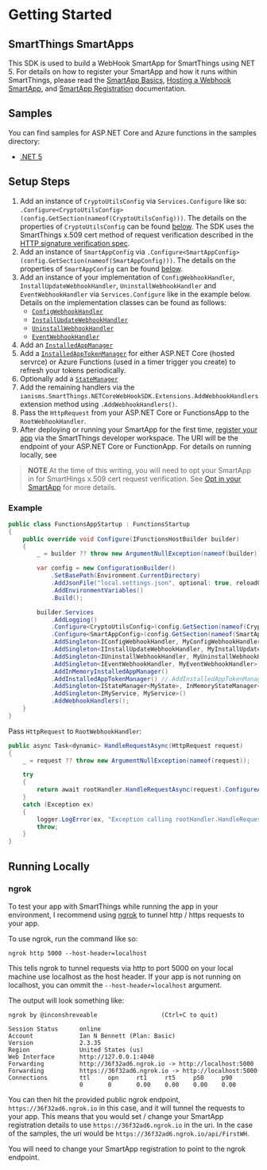 # Getting Started

## SmartThings SmartApps

This SDK is used to build a WebHook SmartApp for SmartThings using  NET 5.  For details on how to register your SmartApp and how it runs within SmartThings, please read the [SmartApp Basics](https://developer-preview.smartthings.com/docs/connected-services/smartapp-basics), [Hosting a Webhook SmartApp](https://developer-preview.smartthings.com/docs/connected-services/hosting/webhook-smartapp), and [SmartApp Registration](https://developer-preview.smartthings.com/docs/connected-services/app-registration) documentation.

## Samples

You can find samples for ASP.NET Core and Azure functions in the samples directory:

- [.NET 5](https://github.com/ianisms/SmartThings.NETCoreWebHookSDK/tree/master/samples)

## Setup Steps

1. Add an instance of ```CryptoUtilsConfig``` via ```Services.Configure``` like so: ```.Configure<CryptoUtilsConfig>(config.GetSection(nameof(CryptoUtilsConfig)))```.  The details on the properties of ```CryptoUtilsConfig``` can be found [below](CryptoUtilsConfig.md).  The SDK uses the SmartThings x.509 cert method of request verification described in the [HTTP signature verification spec](https://developer-preview.smartthings.com/docs/connected-services/hosting/webhook-smartapp#authorizing-calls-from-smartthings).  
2. Add an instance of ```SmartAppConfig``` via ```.Configure<SmartAppConfig>(config.GetSection(nameof(SmartAppConfig)))```.    The details on the properties of ```SmartAppConfig``` can be found [below](SmartAppConfig.md).
3. Add an instance of your implementation of ```ConfigWebhookHandler```, ```InstallUpdateWebhookHandler```, ```UninstallWebhookHandler``` and ```EventWebhookHandler``` via ```Services.Configure``` like in the example below.  Details on the implementation classes can be found as follows:
   - [```ConfigWebhookHandler```](ConfigWebhookHandler.md)
   - [```InstallUpdateWebhookHandler```](InstallUpdateWebhookHandler.md)
   - [```UninstallWebhookHandler```](UninstallWebhookHandler.md)
   - [```EventWebhookHandler```](EventWebhookHandler.md)
4. Add an [```InstalledAppManager```](InstalledAppManagement.md)
5. Add a [```InstalledAppTokenManager```](InstalledAppTokenManagement.md) for either ASP.NET Core (hosted servrce) or Azure Functions (used in a timer trigger you create) to refresh your tokens periodically.
6. Optionally add a [```StateManager```](StateManagement.md)
7. Add the remaining handlers via the ```ianisms.SmartThings.NETCoreWebHookSDK.Extensions.AddWebhookHandlers``` extension method using ```.AddWebhookHandlers()```.
8. Pass the ```HttpRequest``` from your ASP.NET Core or FunctionsApp to the ```RootWebhookHandler```.
9. After deploying or running your SmartApp for the first time, [register your app](https://developer-preview.smartthings.com/docs/connected-services/app-registration) via the SmartThings developer workspace.  The URI will be the endpoint of your ASP.NET Core or FunctionApp.  For details on running locally, see [](/#/?id=ngrok)

>**NOTE** At the time of this writing, you will need to opt your SmartApp in for SmartHings x.509 cert request verification.  See [Opt in your SmartApp](https://developer-preview.smartthings.com/docs/connected-services/hosting/webhook-smartapp#opt-in-your-smartapp) for more details.

### Example

```csharp
public class FunctionsAppStartup : FunctionsStartup
{
    public override void Configure(IFunctionsHostBuilder builder)
    {
        _ = builder ?? throw new ArgumentNullException(nameof(builder));

        var config = new ConfigurationBuilder()
            .SetBasePath(Environment.CurrentDirectory)
            .AddJsonFile("local.settings.json", optional: true, reloadOnChange: true)
            .AddEnvironmentVariables()
            .Build();

        builder.Services
            .AddLogging()
            .Configure<CryptoUtilsConfig>(config.GetSection(nameof(CryptoUtilsConfig)))
            .Configure<SmartAppConfig>(config.GetSection(nameof(SmartAppConfig)))
            .AddSingleton<IConfigWebhookHandler, MyConfigWebhookHandler>()
            .AddSingleton<IInstallUpdateWebhookHandler, MyInstallUpdateDataHandler>()
            .AddSingleton<IUninstallWebhookHandler, MyUninstallWebhookHandler>()
            .AddSingleton<IEventWebhookHandler, MyEventWebhookHandler>()
            .AddInMemoryInstalledAppManager()
            .AddInstalledAppTokenManager() //.AddInstalledAppTokenManagerService() for ASP.NET Core
            .AddSingleton<IStateManager<MyState>, InMemoryStateManager<MyState>>()
            .AddSingleton<IMyService, MyService>()
            .AddWebhookHandlers();
    }
}
```

Pass ```HttpRequest``` to ```RootWebhookHandler```:

```csharp
public async Task<dynamic> HandleRequestAsync(HttpRequest request)
{
    _ = request ?? throw new ArgumentNullException(nameof(request));

    try
    {
        return await rootHandler.HandleRequestAsync(request).ConfigureAwait(false);
    }
    catch (Exception ex)
    {
        logger.LogError(ex, "Exception calling rootHandler.HandleRequestAsync");
        throw;
    }
}
```

## Running Locally

### ngrok

To test your app with SmartThings while running the app in your environment, I recommend using [ngrok](https://ngrok.com/product) to tunnel http / https requests to your app.

To use ngrok, run the command like so:

```batch
ngrok http 5000 --host-header=localhost
```

This tells ngrok to tunnel requests via http to port 5000 on your local machine use localhost as the host header.  If your app is not running on localhost, you can ommit the ```--host-header=localhost``` argument.

The output will look something like:

```batch
ngrok by @inconshreveable                  (Ctrl+C to quit)

Session Status      online
Account             Ian N Bennett (Plan: Basic)
Version             2.3.35
Region              United States (us)
Web Interface       http://127.0.0.1:4040
Forwarding          http://36f32ad6.ngrok.io -> http://localhost:5000
Forwarding          https://36f32ad6.ngrok.io -> http://localhost:5000
Connections         ttl     opn     rt1     rt5     p50     p90
                    0       0       0.00    0.00    0.00    0.00
```

You can then hit the provided public ngrok endpoint, ```https://36f32ad6.ngrok.io``` in this case, and it will tunnel the requests to your app.  This means that you would set / change your SmartApp registration details to use ```https://36f32ad6.ngrok.io```  in the uri.  In the case of the samples, the uri would be ```https://36f32ad6.ngrok.io/api/FirstWH```.

You will need to change your SmartApp registration to point to the ngrok endpoint.